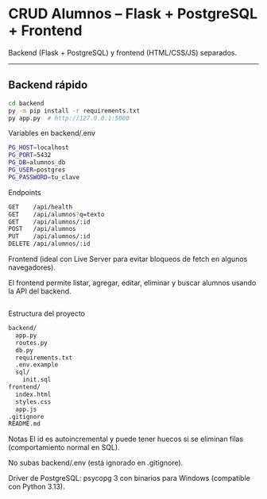 # CRUD Alumnos – Flask + PostgreSQL + Frontend

Backend (Flask + PostgreSQL) y frontend (HTML/CSS/JS) separados.

---

## Backend rápido

```bash
cd backend
py -m pip install -r requirements.txt
py app.py  # http://127.0.0.1:5000
```
Variables en backend/.env
```bash
PG_HOST=localhost
PG_PORT=5432
PG_DB=alumnos_db
PG_USER=postgres
PG_PASSWORD=tu_clave
```
Endpoints
```bash
GET    /api/health
GET    /api/alumnos?q=texto
GET    /api/alumnos/:id
POST   /api/alumnos
PUT    /api/alumnos/:id
DELETE /api/alumnos/:id

```
Frontend
(ideal con Live Server para evitar bloqueos de fetch en algunos navegadores).

El frontend permite listar, agregar, editar, eliminar y buscar alumnos usando la API del backend.
```bash

```
Estructura del proyecto
```bash
backend/
  app.py
  routes.py
  db.py
  requirements.txt
  .env.example
  sql/
    init.sql
frontend/
  index.html
  styles.css
  app.js
.gitignore
README.md

```
 Notas
El id es autoincremental y puede tener huecos si se eliminan filas (comportamiento normal en SQL).

No subas backend/.env (está ignorado en .gitignore).

Driver de PostgreSQL: psycopg 3 con binarios para Windows (compatible con Python 3.13).
```bash
